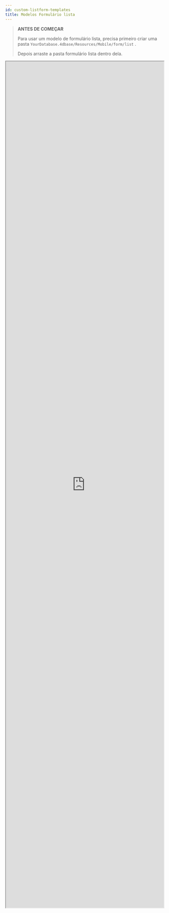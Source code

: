 ```yaml
---
id: custom-listform-templates
title: Modelos Formulário lista
---
```


> **ANTES DE COMEÇAR**
> 
> Para usar um modelo de formulário lista, precisa primeiro criar uma pasta `YourDatabase.4dbase/Resources/Mobile/form/list` .
> 
> Depois arraste a pasta formulário lista dentro dela.

<div markdown="1">

<iframe src="https://4d-go-mobile.github.io/gallery/#/type/form-list/picker/0" scrolling="no" height="2700" width="100%">
</iframe>
</div>